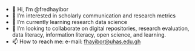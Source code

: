 - 👋 Hi, I’m @fredhayibor
- 👀 I’m interested in scholarly communication and research metrics
- 🌱 I’m currently learning research data science
- 💞️ I’m looking to collaborate on digital repositories, research evaluation, data literacy, information literacy, open science, and learning.
- 📫 How to reach me: e-mail: fhayibor@uhas.edu.gh

<!---
fredhayibor/fredhayibor is a ✨ special ✨ repository because its `README.md` (this file) appears on your GitHub profile.
You can click the Preview link to take a look at your changes.
--->
